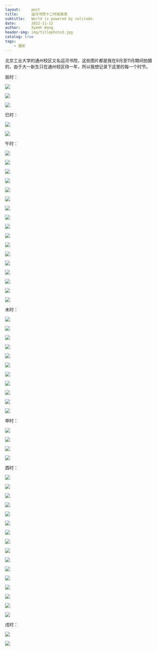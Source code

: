 ```yaml
---
layout:     post
title:      运河书院十二时辰美景
subtitle:   World is powered by solitude.
date:       2022-11-12
author:     Xymmh Wang
header-img: img/titlephoto3.jpg
catalog: true
tags:
    - 摄影
---
```


北京工业大学的通州校区又名运河书院，这些图片都是我在9月至11月期间拍摄的，由于大一新生只在通州校区待一年，所以我想记录下这里的每一个时节。

辰时：

[![](https://tvax3.sinaimg.cn/large/3dc015b4ly1h826g3czuyj231t2ad4qv.jpg)](http://xymmh.github.io/)

[![](https://tvax4.sinaimg.cn/large/3dc015b4ly1h825t6fwynj235s2dckjs.jpg)](http://xymmh.github.io/)

[![](https://tva4.sinaimg.cn/large/3dc015b4ly1h825t7uy1jj235s2dce88.jpg)](http://xymmh.github.io/)

巳时：

[![](https://tva2.sinaimg.cn/large/3dc015b4ly1h825tegy8qj23ic2mrqv6.jpg)](http://xymmh.github.io/)

[![](https://tvax3.sinaimg.cn/large/3dc015b4ly1h825tffsywj22n43iuqv8.jpg)](http://xymmh.github.io/)

午时：

[![](https://tvax2.sinaimg.cn/large/3dc015b4ly1h825trzwgzj22yc27l4qu.jpg)](http://xymmh.github.io/)

[![](https://tvax2.sinaimg.cn/large/3dc015b4ly1h825ttajotj23k02o07wr.jpg)](http://xymmh.github.io/)

[![](https://tvax3.sinaimg.cn/large/3dc015b4ly1h825tuup3xj237k2eokjw.jpg)](http://xymmh.github.io/)

[![](https://tvax1.sinaimg.cn/large/3dc015b4ly1h826g4o734j235s2dcb2j.jpg)](http://xymmh.github.io/)

[![](https://tva3.sinaimg.cn/large/3dc015b4ly1h825twg2fqj23k02o07wr.jpg)](http://xymmh.github.io/)

[![](https://tvax3.sinaimg.cn/large/3dc015b4ly1h825txvgxjj24gd3cax6x.jpg)](http://xymmh.github.io/)

[![](https://tvax3.sinaimg.cn/large/3dc015b4ly1h825tz46s0j22mw3ijhdy.jpg)](http://xymmh.github.io/)

[![](https://tva4.sinaimg.cn/large/3dc015b4ly1h825u0md57j22m23hf4qu.jpg)](http://xymmh.github.io/)

[![](https://tvax4.sinaimg.cn/large/3dc015b4ly1h825u21bk8j23k02o0e87.jpg)](http://xymmh.github.io/)

[![](https://tvax4.sinaimg.cn/large/3dc015b4ly1h825u32k8lj23hf2m2e86.jpg)](http://xymmh.github.io/)

[![](https://tvax3.sinaimg.cn/large/3dc015b4ly1h825u4190zj22o03k0kjp.jpg)](http://xymmh.github.io/)

[![](https://tvax4.sinaimg.cn/large/3dc015b4ly1h825u511p2j235s2dcx6s.jpg)](http://xymmh.github.io/)

[![](https://tva3.sinaimg.cn/large/3dc015b4ly1h825u6awnxj23k02o0x6y.jpg)](http://xymmh.github.io/)

[![](https://tvax3.sinaimg.cn/large/3dc015b4ly1h825u7lj0rj23k02o01l5.jpg)](http://xymmh.github.io/)

[![](https://tva2.sinaimg.cn/large/3dc015b4ly1h825u8hircj22mh3hzu0z.jpg)](http://xymmh.github.io/)

[![](https://tva4.sinaimg.cn/large/3dc015b4ly1h825u9ifz9j237k2eox6w.jpg)](http://xymmh.github.io/)

[![](https://tvax3.sinaimg.cn/large/3dc015b4ly1h825uafprdj239x26lu0z.jpg)](http://xymmh.github.io/)

未时：

[![](https://tvax2.sinaimg.cn/large/3dc015b4ly1h825tggo0xj23k02o0b2d.jpg)](http://xymmh.github.io/)

[![](https://tva3.sinaimg.cn/large/3dc015b4ly1h825thfijgj237k2eoqva.jpg)](http://xymmh.github.io/)

[![](https://tvax1.sinaimg.cn/large/3dc015b4ly1h825tiakaaj237k2eohdx.jpg)](http://xymmh.github.io/)

[![](https://tvax2.sinaimg.cn/large/3dc015b4ly1h825tj3dhyj22lq3gynpg.jpg)](http://xymmh.github.io/)

[![](https://tva1.sinaimg.cn/large/3dc015b4ly1h825tk44uqj237k2eob2d.jpg)](http://xymmh.github.io/)

[![](https://tvax1.sinaimg.cn/large/3dc015b4ly1h825tkylxij23k02o01l0.jpg)](http://xymmh.github.io/)

[![](https://tva1.sinaimg.cn/large/3dc015b4ly1h825tlr6paj235s2dcnpf.jpg)](http://xymmh.github.io/)

[![](https://tva3.sinaimg.cn/large/3dc015b4ly1h825tmy47cj23k02o04qt.jpg)](http://xymmh.github.io/)

[![](https://tva4.sinaimg.cn/large/3dc015b4ly1h825tnlzd1j22o02nxu0y.jpg)](http://xymmh.github.io/)

[![](https://tvax1.sinaimg.cn/large/3dc015b4ly1h825tp5nmyj23k02o0u14.jpg)](http://xymmh.github.io/)

[![](https://tvax4.sinaimg.cn/large/3dc015b4ly1h825tqpwewj23k02o0he1.jpg)](http://xymmh.github.io/)

申时：

[![](https://tvax1.sinaimg.cn/large/3dc015b4ly1h825t9zh7jj23hr2m0x6v.jpg)](http://xymmh.github.io/)

[![](https://tva1.sinaimg.cn/large/3dc015b4ly1h825tbyjs1j227g2y8e87.jpg)](http://xymmh.github.io/)

[![](https://tva2.sinaimg.cn/large/3dc015b4ly1h825tcxw8sj22iv3d5qv9.jpg)](http://xymmh.github.io/)

[![](https://tva3.sinaimg.cn/large/3dc015b4ly1h825tdrsbcj22i83cbu0y.jpg)](http://xymmh.github.io/)

酉时：

[![](https://tvax3.sinaimg.cn/large/3dc015b4ly1h825ucvzopj23k02o0u0y.jpg)](http://xymmh.github.io/)

[![](https://tva4.sinaimg.cn/large/3dc015b4ly1h825udx6sgj23k02o0b2b.jpg)](http://xymmh.github.io/)

[![](https://tva4.sinaimg.cn/large/3dc015b4ly1h825uexnerj22qi3ncqva.jpg)](http://xymmh.github.io/)

[![](https://tvax3.sinaimg.cn/large/3dc015b4ly1h825ufq6brj22nh3jehdv.jpg)](http://xymmh.github.io/)

[![](https://tva3.sinaimg.cn/large/3dc015b4ly1h825ugxy6bj22lf3gkx6u.jpg)](http://xymmh.github.io/)

[![](https://tva4.sinaimg.cn/large/3dc015b4ly1h825uhuwm4j237k2eonpf.jpg)](http://xymmh.github.io/)

[![](https://tvax2.sinaimg.cn/large/3dc015b4ly1h825uij0wvj227o2y8e83.jpg)](http://xymmh.github.io/)

[![](https://tva3.sinaimg.cn/large/3dc015b4ly1h825ujc1bfj23k02o0hdw.jpg)](http://xymmh.github.io/)

[![](https://tva2.sinaimg.cn/large/3dc015b4ly1h825uk4q1jj22o03k0u12.jpg)](http://xymmh.github.io/)

[![](https://tvax2.sinaimg.cn/large/3dc015b4ly1h825ukvu37j23582cxnpg.jpg)](http://xymmh.github.io/)

[![](https://tvax1.sinaimg.cn/large/3dc015b4ly1h825ull1l8j235s2dcu0z.jpg)](http://xymmh.github.io/)

[![](https://tva3.sinaimg.cn/large/3dc015b4ly1h825umfhqdj23k02o0x6t.jpg)](http://xymmh.github.io/)

[![](https://tvax3.sinaimg.cn/large/3dc015b4ly1h825un7i8qj235s2dckjo.jpg)](http://xymmh.github.io/)

[![](https://tvax1.sinaimg.cn/large/3dc015b4ly1h825unxsw4j235s2dchdw.jpg)](http://xymmh.github.io/)

[![](https://tva1.sinaimg.cn/large/3dc015b4ly1h825up1171j23io2mox6s.jpg)](http://xymmh.github.io/)

[![](https://tvax3.sinaimg.cn/large/3dc015b4ly1h825upyi8fj23j02mox6t.jpg)](http://xymmh.github.io/)

戌时：

[![](https://tvax4.sinaimg.cn/large/3dc015b4ly1h825ubsqisj22o03k0x6q.jpg)](http://xymmh.github.io/)

[![](https://tvax3.sinaimg.cn/large/3dc015b4ly1h825ub67itj235s2dc4qt.jpg)](http://xymmh.github.io/)
